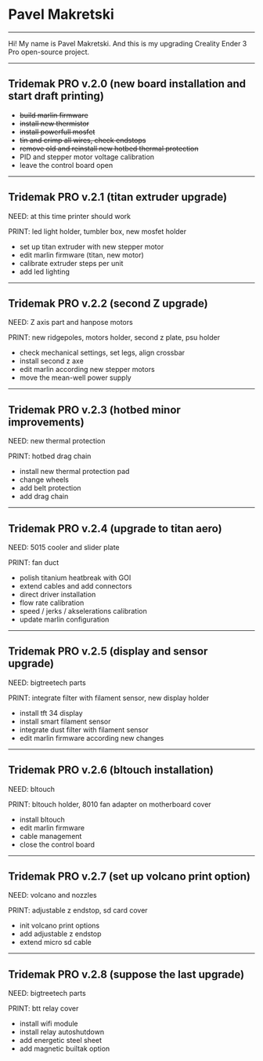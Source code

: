 # Pavel Makretski
---

Hi! My name is Pavel Makretski. And this is my upgrading Creality Ender 3 Pro open-source project.

---
## Tridemak PRO v.2.0 (new board installation and start draft printing)

+ <s>build marlin firmware</s>
+ <s>install new thermistor</s>
+ <s>install powerfull mosfet</s>
+ <s>tin and crimp all wires, check endstops</s>
+ <s>remove old and reinstall new hotbed thermal protection</s>
+ PID and stepper motor voltage calibration
+ leave the control board open
---
## Tridemak PRO v.2.1 (titan extruder upgrade)

NEED: at this time printer should work

PRINT: led light holder, tumbler box, new mosfet holder
+ set up titan extruder with new stepper motor
+ edit marlin firmware (titan, new motor)
+ calibrate extruder steps per unit
+ add led lighting
---
## Tridemak PRO v.2.2 (second Z upgrade)

NEED: Z axis part and hanpose motors 

PRINT: new ridgepoles, motors holder, second z plate, psu holder
+ check mechanical settings, set legs, align crossbar
+ install second z axe
+ edit marlin according new stepper motors
+ move the mean-well power supply
---
## Tridemak PRO v.2.3 (hotbed minor improvements)

NEED: new thermal protection 

PRINT: hotbed drag chain
+ install new thermal protection pad
+ change wheels
+ add belt protection
+ add drag chain
---
## Tridemak PRO v.2.4 (upgrade to titan aero)

NEED: 5015 cooler and slider plate 

PRINT: fan duct
+ polish titanium heatbreak with GOI
+ extend cables and add connectors
+ direct driver installation
+ flow rate calibration
+ speed / jerks / akselerations calibration
+ update marlin configuration
---
## Tridemak PRO v.2.5 (display and sensor upgrade)

NEED: bigtreetech parts

PRINT: integrate filter with filament sensor, new display holder
+ install tft 34 display
+ install smart filament sensor
+ integrate dust filter with filament sensor
+ edit marlin firmware according new changes
---
## Tridemak PRO v.2.6 (bltouch installation)

NEED: bltouch 

PRINT: bltouch holder, 8010 fan adapter on motherboard cover
+ install bltouch
+ edit marlin firmware
+ cable management
+ close the control board
---
## Tridemak PRO v.2.7 (set up volcano print option)

NEED: volcano and nozzles

PRINT: adjustable z endstop, sd card cover
+ init volcano print options
+ add adjustable z endstop
+ extend micro sd cable
---
## Tridemak PRO v.2.8 (suppose the last upgrade)

NEED: bigtreetech parts

PRINT: btt relay cover
+ install wifi module
+ install relay autoshutdown
+ add energetic steel sheet
+ add magnetic builtak option
